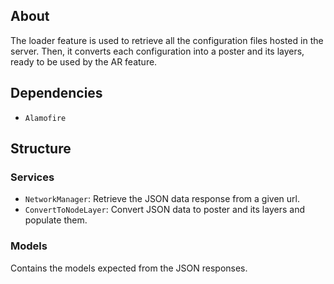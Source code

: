 ## About

The loader feature is used to retrieve all the configuration files hosted in the server. Then, it converts each configuration into a poster and its layers, ready to be used by the AR feature.

## Dependencies

* `Alamofire`


## Structure
### Services

* `NetworkManager`: Retrieve the JSON data response from a given url.
* `ConvertToNodeLayer`: Convert JSON data to poster and its layers and populate them.

### Models

Contains the models expected from the JSON responses.